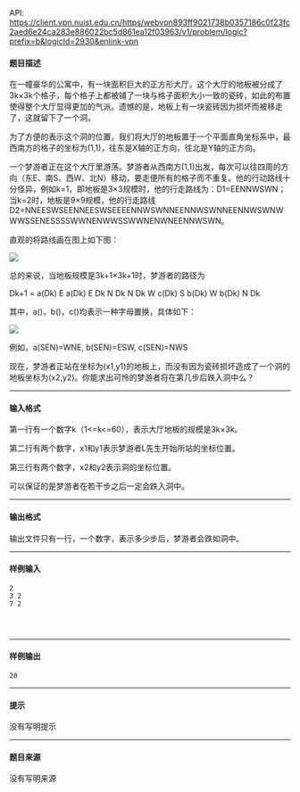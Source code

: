 API: https://client.vpn.nuist.edu.cn/https/webvpn893ff9021738b0357186c0f23fc2aed6e24ca283e886022bc5d861ea12f03963/v1/problem/logic?prefix=b&logicId=2930&enlink-vpn

#### 题目描述

在一幢豪华的公寓中，有一块面积巨大的正方形大厅。这个大厅的地板被分成了3k×3k个格子，每个格子上都被铺了一块与格子面积大小一致的瓷砖，如此的布置使得整个大厅显得更加的气派。遗憾的是，地板上有一块瓷砖因为损坏而被移走了，这就留下了一个洞。

为了方便的表示这个洞的位置，我们将大厅的地板置于一个平面直角坐标系中，最西南方的格子的坐标为(1,1)，往东是X轴的正方向，往北是Y轴的正方向。

一个梦游者正在这个大厅里游荡。梦游者从西南方(1,1)出发，每次可以往四周的方向（东E、南S、西W、北N）移动，要走便所有的格子而不重复。他的行动路线十分怪异，例如k=1，即地板是3×3规模时，他的行走路线为：D1\=EENNWSWN；当k=2时，地板是9×9规模，他的行走路线D2\=NNEESWSEENNEESWSEEEENNWSWNNEENNWSWNNEENNWSWNWWWSSENESSSSWWNENWWSSWWNENWNEENNWSWN。

直观的将路线画在图上如下图：

![](../file/2930_0.jpg)

总的来说，当地板规模是3k+1×3k+1时，梦游者的路径为

Dk+1 \= a(Dk) E a(Dk) E Dk N Dk N Dk W c(Dk) S b(Dk) W b(Dk) N Dk

其中，a()，b()，c()均表示一种字母置换，具体如下：

![](../file/2930_1.jpg)

例如，a(SEN)=WNE, b(SEN)=ESW, c(SEN)=NWS

现在，梦游者正站在坐标为(x1,y1)的地板上，而没有因为瓷砖损坏造成了一个洞的地板坐标为(x2,y2)。你能求出可怜的梦游者将在第几步后跌入洞中么？

---

#### 输入格式

第一行有一个数字k（1<=k<=60），表示大厅地板的规模是3k×3k。

第二行有两个数字，x1和y1表示梦游者L先生开始所站的坐标位置。

第三行有两个数字，x2和y2表示洞的坐标位置。

可以保证的是梦游者在若干步之后一定会跌入洞中。

---

#### 输出格式

输出文件只有一行，一个数字，表示多少步后，梦游者会跌如洞中。

---

#### 样例输入
```
2
3 2
7 2

 


```

---

#### 样例输出
```
20

```

---

#### 提示

没有写明提示

---

#### 题目来源

没有写明来源